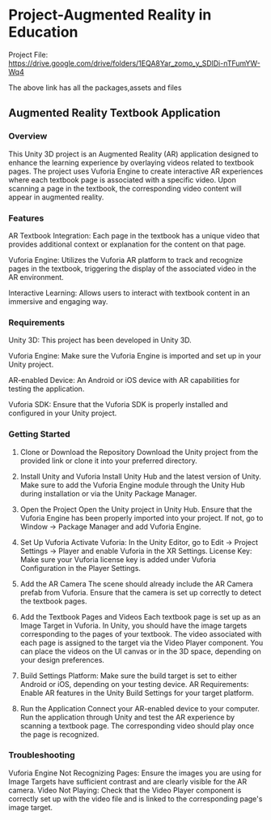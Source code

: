 # Project-Augmented Reality in Education

Project File:
https://drive.google.com/drive/folders/1EQA8Yar_zomo_y_SDlDi-nTFumYW-Wq4

The above link has all the packages,assets and files

## Augmented Reality Textbook Application
### Overview
This Unity 3D project is an Augmented Reality (AR) application designed to enhance the learning experience by overlaying videos related to textbook pages. The project uses Vuforia Engine to create interactive AR experiences where each textbook page is associated with a specific video. Upon scanning a page in the textbook, the corresponding video content will appear in augmented reality.

### Features
AR Textbook Integration: Each page in the textbook has a unique video that provides additional context or explanation for the content on that page.

Vuforia Engine: Utilizes the Vuforia AR platform to track and recognize pages in the textbook, triggering the display of the associated video in the AR environment.

Interactive Learning: Allows users to interact with textbook content in an immersive and engaging way.

###  Requirements
Unity 3D: This project has been developed in Unity 3D.

Vuforia Engine: Make sure the Vuforia Engine is imported and set up in your Unity project.

AR-enabled Device: An Android or iOS device with AR capabilities for testing the application.

Vuforia SDK: Ensure that the Vuforia SDK is properly installed and configured in your Unity project.

### Getting Started
1. Clone or Download the Repository
Download the Unity project from the provided link or clone it into your preferred directory.

2. Install Unity and Vuforia
Install Unity Hub and the latest version of Unity.
Make sure to add the Vuforia Engine module through the Unity Hub during installation or via the Unity Package Manager.

3. Open the Project
Open the Unity project in Unity Hub.
Ensure that the Vuforia Engine has been properly imported into your project. If not, go to Window -> Package Manager and add Vuforia Engine.

4. Set Up Vuforia
Activate Vuforia: In the Unity Editor, go to Edit -> Project Settings -> Player and enable Vuforia in the XR Settings.
License Key: Make sure your Vuforia license key is added under Vuforia Configuration in the Player Settings.

5. Add the AR Camera
The scene should already include the AR Camera prefab from Vuforia.
Ensure that the camera is set up correctly to detect the textbook pages.

6. Add the Textbook Pages and Videos
Each textbook page is set up as an Image Target in Vuforia.
In Unity, you should have the image targets corresponding to the pages of your textbook.
The video associated with each page is assigned to the target via the Video Player component.
You can place the videos on the UI canvas or in the 3D space, depending on your design preferences.

7. Build Settings
Platform: Make sure the build target is set to either Android or iOS, depending on your testing device.
AR Requirements: Enable AR features in the Unity Build Settings for your target platform.

8. Run the Application
Connect your AR-enabled device to your computer.
Run the application through Unity and test the AR experience by scanning a textbook page.
The corresponding video should play once the page is recognized.

### Troubleshooting
Vuforia Engine Not Recognizing Pages: Ensure the images you are using for Image Targets have sufficient contrast and are clearly visible for the AR camera.
Video Not Playing: Check that the Video Player component is correctly set up with the video file and is linked to the corresponding page's image target.
